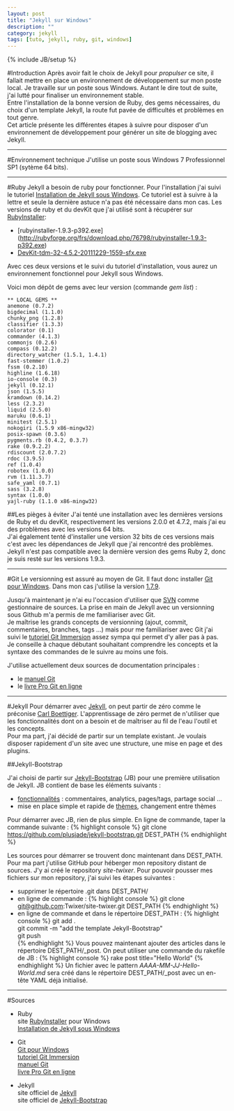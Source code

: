 ```yaml
---
layout: post
title: "Jekyll sur Windows"
description: ""
category: jekyll
tags: [tuto, jekyll, ruby, git, windows]
---
```

{% include JB/setup %}

#Introduction
Après avoir fait le choix de Jekyll pour *propulser* ce site, il fallait mettre en place un environnement de développement sur mon poste local.
Je travaille sur un poste sous Windows.
Autant le dire tout de suite, j'ai lutté pour finaliser un environnement stable.  
Entre l'installation de la bonne version de Ruby, des gems nécessaires, du choix d'un template Jekyll, la route fut pavée de difficultés et problèmes en tout genre.  
Cet article présente les différentes étapes à suivre pour disposer d'un environnement de développement pour générer un site de blogging avec Jekyll.

---------------------------------------
#Environnement technique
J'utilise un poste sous Windows 7 Professionnel SP1 (sytème 64 bits). 

---------------------------------------
#Ruby
Jekyll a besoin de ruby pour fonctionner. Pour l'installation j'ai suivi le tutoriel [Installation de Jekyll sous Windows][]. Ce tutoriel est à suivre à la lettre et seule la dernière astuce n'a pas été nécessaire dans mon cas.
Les versions de ruby et du devKit que j'ai utilisé sont à récupérer sur [RubyInstaller][]:
- [rubyinstaller-1.9.3-p392.exe] (http://rubyforge.org/frs/download.php/76798/rubyinstaller-1.9.3-p392.exe)
- [DevKit-tdm-32-4.5.2-20111229-1559-sfx.exe](https://github.com/downloads/oneclick/rubyinstaller/DevKit-tdm-32-4.5.2-20111229-1559-sfx.exe)

Avec ces deux versions et le suivi du tutoriel d'installation, vous aurez un environnement fonctionnel pour Jekyll sous Windows.

Voici mon dépôt de gems avec leur version (commande *gem list*) :   
	
	** LOCAL GEMS **
	anemone (0.7.2)
	bigdecimal (1.1.0)
	chunky_png (1.2.8)
	classifier (1.3.3)
	colorator (0.1)
	commander (4.1.3)
	commonjs (0.2.6)
	compass (0.12.2)
	directory_watcher (1.5.1, 1.4.1)
	fast-stemmer (1.0.2)
	fssm (0.2.10)
	highline (1.6.18)
	io-console (0.3)
	jekyll (0.12.1)
	json (1.5.5)
	kramdown (0.14.2)
	less (2.3.2)
	liquid (2.5.0)
	maruku (0.6.1)
	minitest (2.5.1)
	nokogiri (1.5.9 x86-mingw32)
	posix-spawn (0.3.6)
	pygments.rb (0.4.2, 0.3.7)
	rake (0.9.2.2)
	rdiscount (2.0.7.2)
	rdoc (3.9.5)
	ref (1.0.4)
	robotex (1.0.0)
	rvm (1.11.3.7)
	safe_yaml (0.7.1)
	sass (3.2.8)
	syntax (1.0.0)
	yajl-ruby (1.1.0 x86-mingw32)

##Les pièges à éviter
J'ai tenté une installation avec les dernières versions de Ruby et du devKit, respectivement les versions 2.0.0 et 4.7.2, mais j'ai eu des problèmes avec les versions 64 bits.  
J'ai également tenté d'installer une version 32 bits de ces versions mais c'est avec les dépendances de Jekyll que j'ai rencontré des problèmes. Jekyll n'est pas compatible avec la dernière version des gems Ruby 2, donc je suis resté sur les versions 1.9.3.

---------------------------------------
#Git
Le versionning est assuré au moyen de Git. Il faut donc installer [Git pour Windows][].
Dans mon cas j'utilise la version [1.7.9](http://code.google.com/p/msysgit/downloads/detail?name=Git-1.7.9-preview20120201.exe&can=2&q=).

Jusqu'à maintenant je n'ai eu l'occasion d'utiliser que [SVN](http://subversion.tigris.org/) comme gestionnaire de sources. La prise en main de Jekyll avec un versionning sous Github m'a permis de me familiariser avec Git.  
Je maîtrise les grands concepts de versionning (ajout, commit, commentaires, branches, tags ...) mais pour me familiariser avec Git j'ai suivi le [tutoriel Git Immersion][] assez sympa qui permet d'y aller pas à pas. Je conseille à chaque débutant souhaitant comprendre les concepts et la syntaxe des commandes de le suivre au moins une fois.

J'utilise actuellement deux sources de documentation principales :
- le [manuel Git][]
- le [livre Pro Git en ligne][]

---------------------------------------
#Jekyll
Pour démarrer avec [Jekyll][], on peut partir de zéro comme le préconise [Carl Boettiger](http://carlboettiger.info/2012/12/30/learning-jekyll.html). L'apprentissage de zéro permet de n'utiliser que les fonctionnalités dont on a besoin et de maîtriser au fil de l'eau l'outil et les concepts.  
Pour ma part, j'ai décidé de partir sur un template existant.  Je voulais disposer rapidement d'un site avec une structure, une mise en page et des plugins.

##Jekyll-Bootstrap

J'ai choisi de partir sur [Jekyll-Bootstrap][] (JB) pour une première utilisation de Jekyll.
JB contient de base les éléments suivants : 
- [fonctionnalités](http://jekyllbootstrap.com/usage/blog-configuration.html) : commentaires, analytics, pages/tags, partage social ...
- mise en place simple et rapide de [thèmes](http://jekyllbootstrap.com/usage/jekyll-theming.html), changement entre thèmes

Pour démarrer avec JB, rien de plus simple. En ligne de commande, taper la commande suivante : 
{% highlight console %}
git clone https://github.com/plusjade/jekyll-bootstrap.git DEST_PATH
{% endhighlight %}

Les sources pour démarrer se trouvent donc maintenant dans DEST_PATH.  
Pour ma part j'utilise GitHub pour héberger mon repository distant de sources. J'y ai créé le repository *site-twixer*. Pour pouvoir pousser mes fichiers sur mon repository, j'ai suivi les étapes suivantes : 
- supprimer le répertoire .git dans DEST_PATH/
- en ligne de commande : 
{% highlight console %}
	git clone git@github.com:Twixer/site-twixer.git DEST_PATH
{% endhighlight %}
- en ligne de commande et dans le répertoire DEST_PATH :
{% highlight console %}
	git add .  
	git commit -m "add the template Jekyll-Bootstrap"  
	git push  
{% endhighlight %}
Vous pouvez maintenant ajouter des articles dans le répertoire DEST_PATH/_post.
On peut utiliser une commande du rakefile de JB : 
{% highlight console %}
rake post title="Hello World"
{% endhighlight %}
Un fichier avec le pattern *AAAA-MM-JJ-Hello-World.md* sera créé dans le répertoire DEST_PATH/_post avec un en-tête YAML déjà initialisé.

---------------------------------------
#Sources

- Ruby  
	site [RubyInstaller][] pour Windows  
	[Installation de Jekyll sous Windows][]

- Git  
	[Git pour Windows][]  
	[tutoriel Git Immersion][]  
	[manuel Git][]  
	[livre Pro Git en ligne][]  

- Jekyll  
	site officiel de [Jekyll][]  
	site officiel de [Jekyll-Bootstrap][]  

[RubyInstaller]: http://rubyinstaller.org/downloads/ "Site RubyInstaller pour Windows"
[Git pour Windows]: http://code.google.com/p/msysgit/
[tutoriel Git Immersion]: http://gitimmersion.com/
[manuel Git]: http://gitmanual.org/git.html
[livre Pro Git en ligne]: http://git-scm.com/book
[Installation de Jekyll sous Windows]: http://forresst.github.io/2012/03/20/Installer-Jekyll-Sous-Windows
[Jekyll]: http://jekyllrb.com/
[Jekyll-Bootstrap]: http://jekyllbootstrap.com/	
